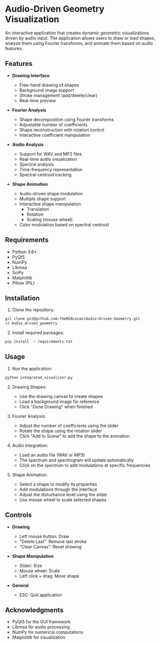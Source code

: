 # Audio-Driven Geometry Visualization

An interactive application that creates dynamic geometric visualizations driven by audio input. The application allows users to draw or load shapes, analyze them using Fourier transforms, and animate them based on audio features.

## Features

- **Drawing Interface**
  - Free-hand drawing of shapes
  - Background image support
  - Stroke management (add/delete/clear)
  - Real-time preview

- **Fourier Analysis**
  - Shape decomposition using Fourier transforms
  - Adjustable number of coefficients
  - Shape reconstruction with rotation control
  - Interactive coefficient manipulation

- **Audio Analysis**
  - Support for WAV and MP3 files
  - Real-time audio visualization
  - Spectral analysis
  - Time-frequency representation
  - Spectral centroid tracking

- **Shape Animation**
  - Audio-driven shape modulation
  - Multiple shape support
  - Interactive shape manipulation
    - Translation
    - Rotation
    - Scaling (mouse wheel)
  - Color modulation based on spectral centroid

## Requirements

- Python 3.6+
- PyQt5
- NumPy
- Librosa
- SciPy
- Matplotlib
- Pillow (PIL)

## Installation

1. Clone the repository:
```bash
git clone git@github.com:theREALevan/Audio-Driven-Geometry.git
cd Audio_driven_geometry
```

2. Install required packages:
```bash
pip install -r requirements.txt
```

## Usage

1. Run the application:
```bash
python integrated_visualizer.py
```

2. Drawing Shapes:
   - Use the drawing canvas to create shapes
   - Load a background image for reference
   - Click "Done Drawing" when finished

3. Fourier Analysis:
   - Adjust the number of coefficients using the slider
   - Rotate the shape using the rotation slider
   - Click "Add to Scene" to add the shape to the animation

4. Audio Integration:
   - Load an audio file (WAV or MP3)
   - The spectrum and spectrogram will update automatically
   - Click on the spectrum to add modulations at specific frequencies

5. Shape Animation:
   - Select a shape to modify its properties
   - Add modulations through the interface
   - Adjust the disturbance level using the slider
   - Use mouse wheel to scale selected shapes

## Controls

- **Drawing**
  - Left mouse button: Draw
  - "Delete Last": Remove last stroke
  - "Clear Canvas": Reset drawing

- **Shape Manipulation**
  - Slider: Size
  - Mouse wheel: Scale
  - Left click + drag: Move shape

- **General**
  - ESC: Quit application

## Acknowledgments

- PyQt5 for the GUI framework
- Librosa for audio processing
- NumPy for numerical computations
- Matplotlib for visualization 
